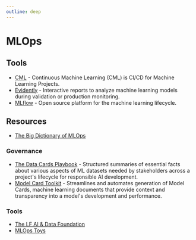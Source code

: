 ```yaml
---
outline: deep
---
```


# MLOps

## Tools

- [CML](https://cml.dev/) - Continuous Machine Learning (CML) is CI/CD for Machine Learning Projects.
- [Evidently](https://github.com/evidentlyai/evidently) - Interactive reports to analyze machine learning models during validation or production monitoring.
- [MLflow](https://github.com/mlflow/mlflow) - Open source platform for the machine learning lifecycle.

## Resources

- [The Big Dictionary of MLOps](https://www.hopsworks.ai/mlops-dictionary)

### Governance

- [The Data Cards Playbook](https://pair-code.github.io/datacardsplaybook/) - Structured summaries of essential facts about various aspects of ML datasets needed by stakeholders across a project's lifecycle for responsible AI development.
- [Model Card Toolkit](https://github.com/tensorflow/model-card-toolkit) - Streamlines and automates generation of Model Cards, machine learning documents that provide context and transparency into a model's development and performance.

### Tools

- [The LF AI & Data Foundation](https://landscape.lfai.foundation)
- [MLOps Toys](https://mlops.toys)
